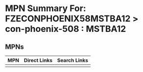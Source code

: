 



# MPN Summary For: FZECONPHOENIX58MSTBA12 > con-phoenix-508 : MSTBA12

## MPNs
  

|MPN|Direct Links|Search Links|
| :--- | :--- | :--- |
||||

